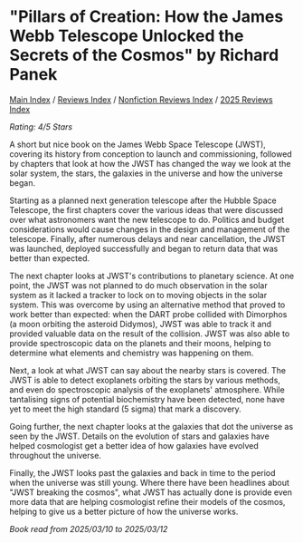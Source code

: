 # "Pillars of Creation: How the James Webb Telescope Unlocked the Secrets of the Cosmos" by Richard Panek

[Main Index](../../../README.md) / [Reviews Index](../../README.md) / [Nonfiction Reviews Index](../README.md) / [2025 Reviews Index](README.md)

*Rating: 4/5 Stars*

A short but nice book on the James Webb Space Telescope (JWST), covering its history from conception to launch and commissioning, followed by chapters that look at how the JWST has changed the way we look at the solar system, the stars, the galaxies in the universe and how the universe began.

Starting as a planned next generation telescope after the Hubble Space Telescope, the first chapters cover the various ideas that were discussed over what astronomers want the new telescope to do. Politics and budget considerations would cause changes in the design and management of the telescope. Finally, after numerous delays and near cancellation, the JWST was launched, deployed successfully and began to return data that was better than expected.

The next chapter looks at JWST's contributions to planetary science. At one point, the JWST was not planned to do much observation in the solar system as it lacked a tracker to lock on to moving objects in the solar system. This was overcome by using an alternative method that proved to work better than expected: when the DART probe collided with Dimorphos (a moon orbiting the asteroid Didymos), JWST was able to track it and provided valuable data on the result of the collision. JWST was also able to provide spectroscopic data on the planets and their moons, helping to determine what elements and chemistry was happening on them.

Next, a look at what JWST can say about the nearby stars is covered. The JWST is able to detect exoplanets orbiting the stars by various methods, and even do spectroscopic analysis of the exoplanets' atmosphere. While tantalising signs of potential biochemistry have been detected, none have yet to meet the high standard (5 sigma) that mark a discovery.

Going further, the next chapter looks at the galaxies that dot the universe as seen by the JWST. Details on the evolution of stars and galaxies have helped cosmologist get a better idea of how galaxies have evolved throughout the universe.

Finally, the JWST looks past the galaxies and back in time to the period when the universe was still young. Where there have been headlines about "JWST breaking the cosmos", what JWST has actually done is provide even more data that are helping cosmologist refine their models of the cosmos, helping to give us a better picture of how the universe works.

*Book read from 2025/03/10 to 2025/03/12*
